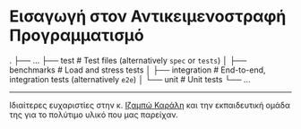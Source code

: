 # Εισαγωγή στον Αντικειμενοστραφή Προγραμματισμό

.
├── ...
├── test                    # Test files (alternatively `spec` or `tests`)
│   ├── benchmarks          # Load and stress tests
│   ├── integration         # End-to-end, integration tests (alternatively `e2e`)
│   └── unit                # Unit tests
└── ...

---

Ιδιαίτερες ευχαριστίες στην κ. [Ιζαμπώ Καράλη](https://cgi.di.uoa.gr/~izambo/GR.html) και την εκπαιδευτική ομάδα της για το πολύτιμο υλικό που μας παρείχαν.
